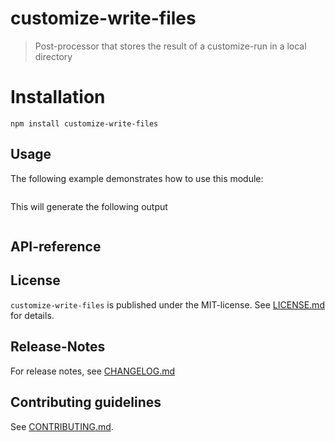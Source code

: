 # customize-write-files

> Post-processor that stores the result of a customize-run in a local directory


# Installation

```
npm install customize-write-files
```

 
## Usage

The following example demonstrates how to use this module:

```js

```

This will generate the following output

```

```

##  API-reference




## License

`customize-write-files` is published under the MIT-license. 
See [LICENSE.md](LICENSE.md) for details.

## Release-Notes
 
For release notes, see [CHANGELOG.md](CHANGELOG.md)
 
## Contributing guidelines

See [CONTRIBUTING.md](CONTRIBUTING.md).